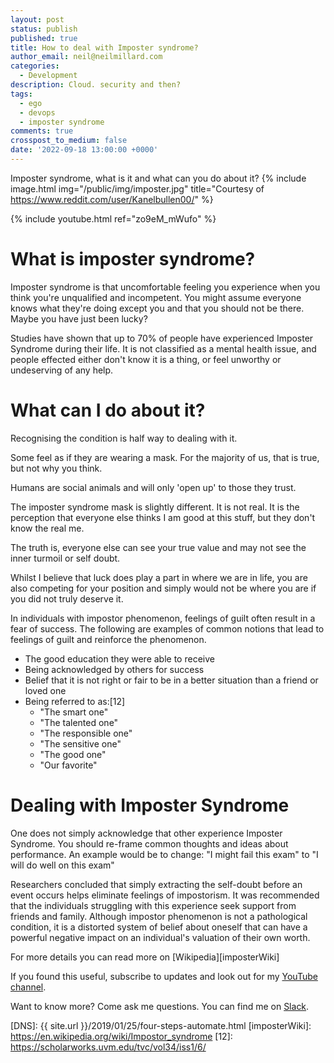 ```yaml
---
layout: post
status: publish
published: true
title: How to deal with Imposter syndrome?
author_email: neil@neilmillard.com
categories:
  - Development
description: Cloud. security and then?
tags:
  - ego
  - devops
  - imposter syndrome
comments: true
crosspost_to_medium: false
date: '2022-09-18 13:00:00 +0000'
---
```

Imposter syndrome, what is it and what can you do about it?
{% include image.html
img="/public/img/imposter.jpg"
title="Courtesy of https://www.reddit.com/user/Kanelbullen00/" %}

{% include youtube.html
ref="zo9eM_mWufo"
%}

What is imposter syndrome?
==========

Imposter syndrome is that uncomfortable feeling you experience when you think you're unqualified and incompetent.
You might assume everyone knows what they're doing except you and that you should not be there.
Maybe you have just been lucky?

Studies have shown that up to 70% of people have experienced Imposter Syndrome during their life.
It is not classified as a mental health issue, and people effected either don't know it is a thing, or feel unworthy
or undeserving of any help.

What can I do about it?
===============
Recognising the condition is half way to dealing with it.

Some feel as if they are wearing a mask. For the majority of us, that is true, but not why you think.

Humans are social animals and will only 'open up' to those they trust.

The imposter syndrome mask is slightly different. It is not real. It is the perception that everyone else thinks I am
good at this stuff, but they don't know the real me.

The truth is, everyone else can see your true value and may not see the inner turmoil or self doubt.

Whilst I believe that luck does play a part in where we are in life, you are also competing for your position and
simply would not be where you are if you did not truly deserve it.

In individuals with impostor phenomenon, feelings of guilt often result in a fear of success.
The following are examples of common notions that lead to feelings of guilt and reinforce the phenomenon.

* The good education they were able to receive
* Being acknowledged by others for success
* Belief that it is not right or fair to be in a better situation than a friend or loved one
* Being referred to as:[12]
  - "The smart one"
  - "The talented one"
  - "The responsible one"
  - "The sensitive one"
  - "The good one"
  - "Our favorite"

Dealing with Imposter Syndrome
=========
One does not simply acknowledge that other experience Imposter Syndrome.
You should re-frame common thoughts and ideas about performance. An example would be to change:
"I might fail this exam" to "I will do well on this exam"


Researchers concluded that simply extracting the self-doubt before an event occurs helps eliminate feelings of
impostorism. It was recommended that the individuals struggling with this experience seek support from friends and
family. Although impostor phenomenon is not a pathological condition, it is a distorted system of belief about oneself
that can have a powerful negative impact on an individual's valuation of their own worth.


For more details you can read more on [Wikipedia][imposterWiki]

If you found this useful, subscribe to updates and look out for my [YouTube channel]({{site.data.youtube.channel}}).

Want to know more? Come ask me questions. You can find me on [Slack]({{site.data.slack.invite}}).


[DNS]: {{ site.url }}/2019/01/25/four-steps-automate.html
[imposterWiki]: https://en.wikipedia.org/wiki/Impostor_syndrome
[12]: https://scholarworks.uvm.edu/tvc/vol34/iss1/6/
